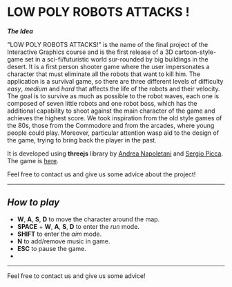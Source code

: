 # LOW POLY ROBOTS ATTACKS !

***The Idea***

"LOW POLY ROBOTS ATTACKS!" is the name of the final project of the Interactive Graphics course and  is  the  first  release  of  a  3D  cartoon-style-game  set  in  a  sci-fi/futuristic  world  sur-rounded by big buildings in the desert.  It is a first person shooter game where the user impersonates a character that must eliminate all the robots that want to kill him.  The application is a survival game, so there are three different levels of difficulty *easy*, *medium* and *hard* that affects the life of the robots and their velocity.  The goal is to survive as much as possible to the robot waves, each one is composed of seven little robots and one robot boss, which has the additional capability to shoot against the main character of the game and achieves the highest score. We took inspiration from the old style games of the 80s, those from the Commodore and from the arcades, where young people could play.  Moreover, particular attention wasp aid to the design of the game, trying to bring back the player in the past.

It is developed using **threejs** library by [Andrea Napoletani](https://www.linkedin.com/in/andrea-napoletani-aa0b87166/) and [Sergio Picca](https://www.linkedin.com/in/sergio-picca-801b0b173/). The game is [here](https://sapienzainteractivegraphicscourse.github.io/final-project-as-team/).

Feel free to contact us and give us some advice about the project!

-------------------------------------------------------------------------

***How to play***
-
- **W**, **A**, **S**, **D** to move the character around the map.
- **SPACE** + **W**, **A**, **S**, **D** to enter the *run* mode.
- **SHIFT** to enter the *aim* mode.
- **N** to add/remove music in game.
- **ESC** to pause the game.
-

------------------------------------------------------------------------

Feel free to contact us and give us some advice!

